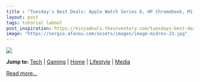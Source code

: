 ```yaml
---
title : "Tuesday's Best Deals: Apple Watch Series 6, HP Chromebook, M1 Mac Mini, Puyo Puyo Tetris 2, Cuisinart Food Processor, TaoTronics Massage Gun, and More"
layout: post
tags: tutorial labnol
post_inspiration: https://kinjadeals.theinventory.com/tuesdays-best-deals-m1-macbook-pro-learn-to-code-2021-1846625362
image: "https://sergio.afanou.com/assets/images/image-midres-23.jpg"
---
```


<img src="https://i.kinja-img.com/gawker-media/image/upload/s--1x198NHB--/c_fit,fl_progressive,q_80,w_636/tatsetw8qqs6cawo2m21.png" /><p><strong>Jump to:</strong> <a href="#Tech">Tech</a> | <a href="#Gaming">Gaming</a> | <a href="#Home">Home</a> | <a href="#Lifestyle">Lifestyle</a> | <a href="#Media">Media</a><br></p><p><a href="https://kinjadeals.theinventory.com/tuesdays-best-deals-m1-macbook-pro-learn-to-code-2021-1846625362">Read more...</a></p>